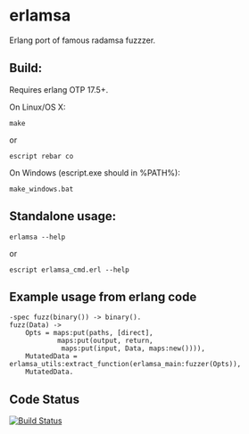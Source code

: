 # erlamsa
Erlang port of famous radamsa fuzzzer.

## Build: 
Requires erlang OTP 17.5+. 

On Linux/OS X:
```
make 
```
or 
```
escript rebar co
```

On Windows (escript.exe should in %PATH%):
```
make_windows.bat
```

## Standalone usage: 
```
erlamsa --help
```

or

```
escript erlamsa_cmd.erl --help
```

## Example usage from erlang code
```
-spec fuzz(binary()) -> binary().
fuzz(Data) -> 
    Opts = maps:put(paths, [direct],
            maps:put(output, return,
             maps:put(input, Data, maps:new()))),
    MutatedData = erlamsa_utils:extract_function(erlamsa_main:fuzzer(Opts)),
    MutatedData.
```

## Code Status

[![Build Status](https://travis-ci.org/Darkkey/erlamsa.svg?branch=master)](https://travis-ci.org/Darkkey/erlamsa)
